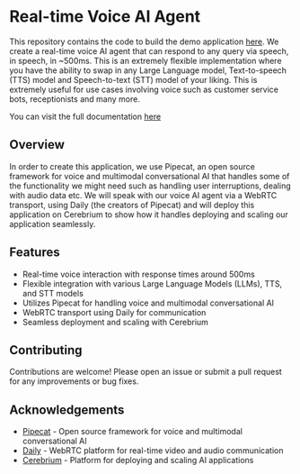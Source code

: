 # Real-time Voice AI Agent

This repository contains the code to build the demo application [here](https://fastvoiceagent.cerebrium.ai/). We create
a real-time voice AI agent that can respond to any query via speech, in speech, in ~500ms. This is an extremely flexible
implementation where you have the ability to swap in any Large Language model, Text-to-speech (TTS) model and
Speech-to-text (STT) model of your liking. This is extremely useful for use cases involving voice such as customer
service bots, receptionists and many more.

You can visit the full documentation [here](https://docs.cerebrium.ai/v4/examples/realtime-voice-agents)

## Overview

In order to create this application, we use Pipecat, an open source framework for voice and multimodal conversational AI
that handles some of the functionality we might need such as handling user interruptions, dealing with audio data etc.
We will speak with our voice AI agent via a WebRTC transport, using Daily (the creators of Pipecat) and will deploy this
application on Cerebrium to show how it handles deploying and scaling our application seamlessly.

## Features

- Real-time voice interaction with response times around 500ms
- Flexible integration with various Large Language Models (LLMs), TTS, and STT models
- Utilizes Pipecat for handling voice and multimodal conversational AI
- WebRTC transport using Daily for communication
- Seamless deployment and scaling with Cerebrium

## Contributing

Contributions are welcome! Please open an issue or submit a pull request for any improvements or bug fixes.

## Acknowledgements

- [Pipecat](https://github.com/daily-co/pipecat) - Open source framework for voice and multimodal conversational AI
- [Daily](https://www.daily.co/) - WebRTC platform for real-time video and audio communication
- [Cerebrium](https://www.cerebrium.ai/) - Platform for deploying and scaling AI applications

